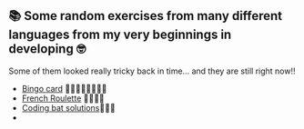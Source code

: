 ## 📚 Some random exercises from many different languages from my very beginnings in developing 🤓
Some of them looked really tricky back in time... and they are still right now!! 

- [Bingo card](https://github.com/jmiquis/ClassRoomExercises/tree/master/bingo%20card) 🤯🤯🤯🤯🤯🤯🤯🤯
- [French Roulette](https://github.com/jmiquis/ClassRoomExercises/tree/master/French%20roulette) 🤯🤯🤯🤯
- [Coding bat solutions](https://github.com/jmiquis/ClassRoomExercises/tree/master/CodingBat%20solutions)🤯🤯🤯
- 

